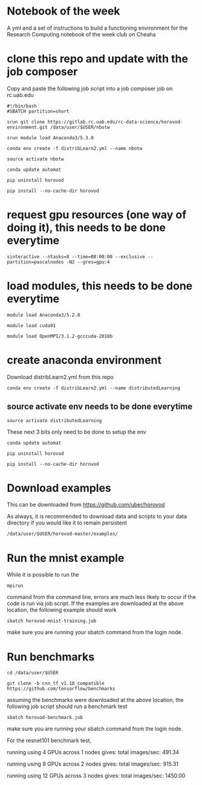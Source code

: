 # Notebook of the week 

A yml and a set of instructions to build a functioning environment for the Research Computing notebook of the week club on Cheaha

# clone this repo and update with the job composer

Copy and paste the following job script into a job composer job on rc.uab.edu

```
#!/bin/bash
#SBATCH partition=short

srun git clone https://gitlab.rc.uab.edu/rc-data-science/horovod-environment.git /data/user/$USER/nbotw

srun module load Anaconda3/5.3.0

conda env create -f distribLearn2.yml --name nbotw

source activate nbotw

conda update automat

pip uninstall horovod

pip install --no-cache-dir horovod

```

# request gpu resources (one way of doing it), this needs to be done everytime

```
sinteractive --ntasks=8 --time=08:00:00 --exclusive --partition=pascalnodes -N2 --gres=gpu:4
```

# load modules, this needs to be done everytime
```
module load Anaconda3/5.2.0

module load cuda91

module load OpenMPI/3.1.2-gcccuda-2018b
```

# create anaconda environment
Download distribLearn2.yml from this repo

```
conda env create -f distribLearn2.yml --name distributedLearning
```

## source activate env needs to be done everytime
```
source activate distributedLearning
```

These next 3 bits only need to be done to setup the env

```
conda update automat

pip uninstall horovod

pip install --no-cache-dir horovod
```

# Download examples
This can be downloaded from https://github.com/uber/horovod

As always, it is recommended to download data and scripts to your data directory if you would like it to remain persistent
```
/data/user/$USER/horovod-master/examples/
```

# Run the mnist example
While it is possible to run the 
```
mpirun
```
command from the command line, errors are much less likely to occur if the code is run via job script. If the examples are downloaded at the above location, the following example should work
```
sbatch horovod-mnist-training.job
```
make sure you are running your sbatch command from the login node.
# Run benchmarks

```
cd /data/user/$USER

git clone -b cnn_tf_v1.10_compatible https://github.com/tensorflow/benchmarks
```

assuming the benchmarks were downloaded at the above location, the following job script should run a benchmark test
```
sbatch horovod-benchmark.job
```
make sure you are running your sbatch command from the login node.

For the resnet101 benchmark test, 

running using 4 GPUs across 1 nodes gives: total images/sec: 491.34

running using 8 GPUs across 2 nodes gives: total images/sec: 915.31

running using 12 GPUs across 3 nodes gives: total images/sec: 1450.00
